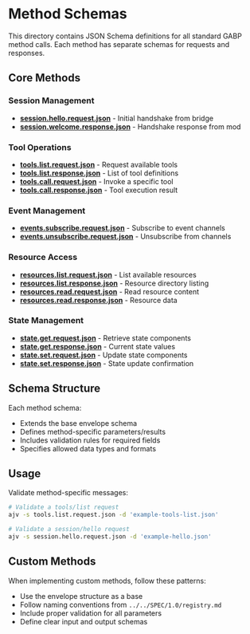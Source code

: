 # Method Schemas

This directory contains JSON Schema definitions for all standard GABP method calls. Each method has separate schemas for requests and responses.

## Core Methods

### Session Management
- **[session.hello.request.json](session.hello.request.json)** - Initial handshake from bridge
- **[session.welcome.response.json](session.welcome.response.json)** - Handshake response from mod

### Tool Operations
- **[tools.list.request.json](tools.list.request.json)** - Request available tools
- **[tools.list.response.json](tools.list.response.json)** - List of tool definitions
- **[tools.call.request.json](tools.call.request.json)** - Invoke a specific tool
- **[tools.call.response.json](tools.call.response.json)** - Tool execution result

### Event Management
- **[events.subscribe.request.json](events.subscribe.request.json)** - Subscribe to event channels
- **[events.unsubscribe.request.json](events.unsubscribe.request.json)** - Unsubscribe from channels

### Resource Access
- **[resources.list.request.json](resources.list.request.json)** - List available resources
- **[resources.list.response.json](resources.list.response.json)** - Resource directory listing
- **[resources.read.request.json](resources.read.request.json)** - Read resource content
- **[resources.read.response.json](resources.read.response.json)** - Resource data

### State Management
- **[state.get.request.json](state.get.request.json)** - Retrieve state components
- **[state.get.response.json](state.get.response.json)** - Current state values
- **[state.set.request.json](state.set.request.json)** - Update state components
- **[state.set.response.json](state.set.response.json)** - State update confirmation

## Schema Structure

Each method schema:
- Extends the base envelope schema
- Defines method-specific parameters/results
- Includes validation rules for required fields
- Specifies allowed data types and formats

## Usage

Validate method-specific messages:
```bash
# Validate a tools/list request
ajv -s tools.list.request.json -d 'example-tools-list.json'

# Validate a session/hello request  
ajv -s session.hello.request.json -d 'example-hello.json'
```

## Custom Methods

When implementing custom methods, follow these patterns:
- Use the envelope structure as a base
- Follow naming conventions from `../../SPEC/1.0/registry.md`
- Include proper validation for all parameters
- Define clear input and output schemas